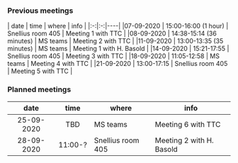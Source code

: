 ### Previous meetings
| date | time | where | info |
|:-:|:-:|----|
|07-09-2020 | 15:00-16:00 (1 hour) | Snellius room 405 | Meeting 1 with TTC |
|08-09-2020 | 14:38-15:14 (36 minutes) | MS teams | Meeting 2 with TTC |
|11-09-2020 | 13:00-13:35 (35 minutes) | MS teams | Meeting 1 with H. Basold |
|14-09-2020 | 15:21-17:55 | Snellius room 405 | Meeting 3 with TTC |
|18-09-2020 | 11:05-12:58 | MS teams | Meeting 4 with TTC |
|21-09-2020 | 13:00-17:15 | Snellius room 405 | Meeting 5 with TTC |

### Planned meetings
| date | time | where | info |
|:-:|:-:|---|---|
|25-09-2020| TBD| MS teams | Meeting 6 with TTC |
| 28-09-2020 | 11:00-? | Snellius room 405 | Meeting 2 with H. Basold |
